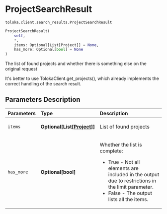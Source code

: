 # ProjectSearchResult
`toloka.client.search_results.ProjectSearchResult`

```python
ProjectSearchResult(
    self,
    *,
    items: Optional[List[Project]] = None,
    has_more: Optional[bool] = None
)
```

The list of found projects and whether there is something else on the original request


It's better to use TolokaClient.get_projects(), which already implements the correct handling of the search result.

## Parameters Description

| Parameters | Type | Description |
| :----------| :----| :-----------|
`items`|**Optional\[List\[[Project](toloka.client.project.Project.md)\]\]**|<p>List of found projects</p>
`has_more`|**Optional\[bool\]**|<p>Whether the list is complete:<ul><li>True - Not all elements are included in the output due to restrictions in the limit parameter.</li><li>False - The output lists all the items.</li></ul></p>
